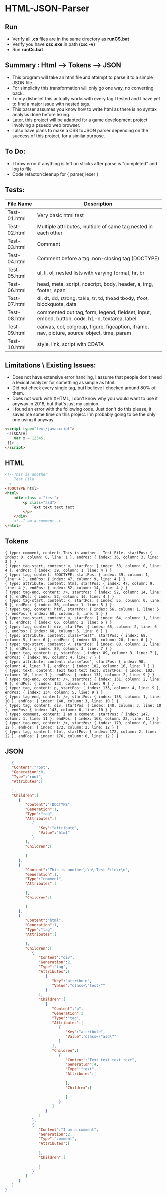 # HTML-JSON-Parser
## Run
* Verify all **.cs** files are in the same directory as **runCS.bat**
* Verify you have **csc.exe** in path  **(csc -v)**
* Run **runCs.bat**


## Summary :     Html --> Tokens --> JSON
* This program will take an html file and attempt to parse it to a simple JSON file.
* For simplicity this transformation will only go one way, no converting back.
* To my disbelief this actually works with every tag I tested and I have yet to find a major issue with nested tags.
* This parser assumes you know how to write html as there is no syntax analysis done before lexing.
* Later, this project will be adapted for a game development project involving a psuedo web browser.
* I also have plans to make a CSS to JSON parser depending on the success of this project, for a similar purpose.


## To Do:
 * Throw error if anything is left on stacks after parse is "completed" and log to file
 * Code refactor/cleanup for { parser, lexer }

## Tests:
| **File Name**  | **Description** |
| -------------- | --------------- |
| Test-01.html   | Very basic html test |
| Test-02.html   | Multiple attributes, multiple of same tag nested in each other |
| Test-03.html   | Comment |
| Test-04.html   | Comment before a tag, non-closing tag (DOCTYPE) |
| Test-05.html   | ul, li, ol, nested lists with varying format, hr, br |
| Test-06.html   | head, meta, script, noscript, body, header, a, img, footer, span |
| Test-07.html   | dl, dt, dd, strong, table, tr, td, thead tbody, tfoot, blockquote, data |
| Test-08.html   | commented out tag, form, legend, fieldset, input, embed, button, code, h1-n, textarea, label |
| Test-09.html   | canvas, col, colgroup, figure, figcaption, iframe, nav, picture, source, object, time, param |
| Test-10.html   | style, link, script with CDATA |
  
## Limitations \ Existing Issues:
  * Does not have extensive error handling, I assume that people don't need a lexical analyzer for something as simple as html.
  * Did not check every single tag, but I believe I checked around 80% of them.
  * Does not work with XHTML, I don't know why you would want to use it anyway in 2018, but that's just my opinion.
  * I found an error with the following code. Just don't do this please, it saves me some time on this project.
    I'm probably going to be the only one using it anyway.
  ```HTML
<script type="text/javascript">
   <![CDATA[
      var x = 12345;
   ]]>
</script>
  ```


## HTML
``` HTML
<!--This is another
	Test File
-->
<!DOCTYPE html>
<html>
	<div class = "test">
		<p class="asd">
			Text text text text
		</p>
	</div>
	<!--I am a comment-->
</html>
```

## Tokens
``` text
{ type: comment, content: This is another	Test File, startPos: { index: 0, column: 0, line: 1 }, endPos: { index: 36, column: 3, line: 3 } }
{ type: tag-start, content: <, startPos: { index: 38, column: 0, line: 4 }, endPos: { index: 39, column: 1, line: 4 } }
{ type: tag, content: !DOCTYPE, startPos: { index: 39, column: 1, line: 4 }, endPos: { index: 47, column: 9, line: 4 } }
{ type: attribute, content: html, startPos: { index: 47, column: 9, line: 4 }, endPos: { index: 52, column: 14, line: 4 } }
{ type: tag-end, content: />, startPos: { index: 52, column: 14, line: 4 }, endPos: { index: 52, column: 14, line: 4 } }
{ type: tag-start, content: <, startPos: { index: 55, column: 0, line: 5 }, endPos: { index: 56, column: 1, line: 5 } }
{ type: tag, content: html, startPos: { index: 56, column: 1, line: 5 }, endPos: { index: 60, column: 5, line: 5 } }
{ type: tag-start, content: <, startPos: { index: 64, column: 1, line: 6 }, endPos: { index: 65, column: 2, line: 6 } }
{ type: tag, content: div, startPos: { index: 65, column: 2, line: 6 }, endPos: { index: 68, column: 5, line: 6 } }
{ type: attribute, content: class="test", startPos: { index: 68, column: 5, line: 6 }, endPos: { index: 83, column: 20, line: 6 } }
{ type: tag-start, content: <, startPos: { index: 88, column: 2, line: 7 }, endPos: { index: 89, column: 3, line: 7 } }
{ type: tag, content: p, startPos: { index: 89, column: 3, line: 7 }, endPos: { index: 90, column: 4, line: 7 } }
{ type: attribute, content: class="asd", startPos: { index: 90, column: 4, line: 7 }, endPos: { index: 102, column: 16, line: 7 } }
{ type: text, content: Text text text text, startPos: { index: 102, column: 16, line: 7 }, endPos: { index: 131, column: 2, line: 9 } }
{ type: tag-end, content: />, startPos: { index: 131, column: 2, line: 9 }, endPos: { index: 133, column: 4, line: 9 } }
{ type: tag, content: p, startPos: { index: 133, column: 4, line: 9 }, endPos: { index: 134, column: 5, line: 9 } }
{ type: tag-end, content: />, startPos: { index: 138, column: 1, line: 10 }, endPos: { index: 140, column: 3, line: 10 } }
{ type: tag, content: div, startPos: { index: 140, column: 3, line: 10 }, endPos: { index: 143, column: 6, line: 10 } }
{ type: comment, content: I am a comment, startPos: { index: 147, column: 1, line: 11 }, endPos: { index: 168, column: 22, line: 11 } }
{ type: tag-end, content: />, startPos: { index: 170, column: 0, line: 12 }, endPos: { index: 172, column: 2, line: 12 } }
{ type: tag, content: html, startPos: { index: 172, column: 2, line: 12 }, endPos: { index: 176, column: 6, line: 12 } }
```
## JSON
``` json
   {
   "Content":"root",
   "Generation":0,
   "Type":"root",
   "Attributes":[
      
   ],
   "Children":[
      {
         "Content":"!DOCTYPE",
         "Generation":1,
         "Type":"tag",
         "Attributes":[
            {
               "Key":"attribute",
               "Value":"html"
            }
         ],
         "Children":[
            
         ]
      },
      {
         "Content":"This is another\r\n\tTest File\r\n",
         "Generation":1,
         "Type":"comment",
         "Attributes":[
            
         ],
         "Children":[
            
         ]
      },
      {
         "Content":"html",
         "Generation":1,
         "Type":"tag",
         "Attributes":[
            
         ],
         "Children":[
            {
               "Content":"div",
               "Generation":2,
               "Type":"tag",
               "Attributes":[
                  {
                     "Key":"attribute",
                     "Value":"class=\"test\""
                  }
               ],
               "Children":[
                  {
                     "Content":"p",
                     "Generation":3,
                     "Type":"tag",
                     "Attributes":[
                        {
                           "Key":"attribute",
                           "Value":"class=\"asd\""
                        }
                     ],
                     "Children":[
                        {
                           "Content":"Text text text text",
                           "Generation":4,
                           "Type":"text",
                           "Attributes":[
                              
                           ],
                           "Children":[
                              
                           ]
                        }
                     ]
                  }
               ]
            },
            {
               "Content":"I am a comment",
               "Generation":2,
               "Type":"comment",
               "Attributes":[
                  
               ],
               "Children":[
                  
               ]
            }
         ]
      }
   ]
}
```
